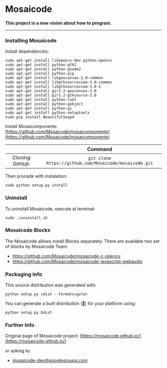 Mosaicode
======

**This project is a new vision about how to program.**

-------------

### Installing Mosaicode

Install dependencies: 

```
sudo apt-get install libopencv-dev python-opencv
sudo apt-get install python-gtk2
sudo apt-get install python-gnome2
sudo apt-get install python-pip
sudo apt-get install libgoocanvas-2.0-common
sudo apt-get install libgtksourceview-3.0-common
sudo apt-get install libgtksourceview-3.0-1
sudo apt-get install gir1.2-goocanvas-2.0
sudo apt-get install gir1.2-gtksource-3.0
sudo apt-get install python-lxml
sudo apt-get install python-gobject
sudo apt-get install python-gi
sudo apt-get install python-setuptools
sudo pip install BeautifulSoup4
```

Install Mosaicomponents: [https://github.com/Mosaicode/mosaicomponents](https://github.com/Mosaicode/mosaicomponents)

| | Command |
| :---: | :---: |
| *Cloning GitHub:* | `git clone https://github.com/Mosaicode/mosaicode.git`|

Then procede with instalation:

    sudo python setup.py install

### Uninstall
To uninstall Mosaicode, execute at terminal:
```
sudo ./uninstall.sh
```

### Mosaicode Blocks

The Mosaicode allows install Blocks separately. There are available two set of blocks by Mosaicode Team:

* https://github.com/Mosaicode/mosaicode-c-opencv
* https://github.com/Mosaicode/mosaicode-javascript-webaudio

### Packaging Info

This source distribution was generated with:
```
python setup.py sdist --formats=gztar
```

You can generate a built distribution (:metal:) for your platform using:
```
python setup.py bdist
```

### Further Info

Original page of Mosaicode project: [https://mosaicode.github.io/](https://mosaicode.github.io/)

or asking to:
* mosaicode-dev@googlegroups.com
